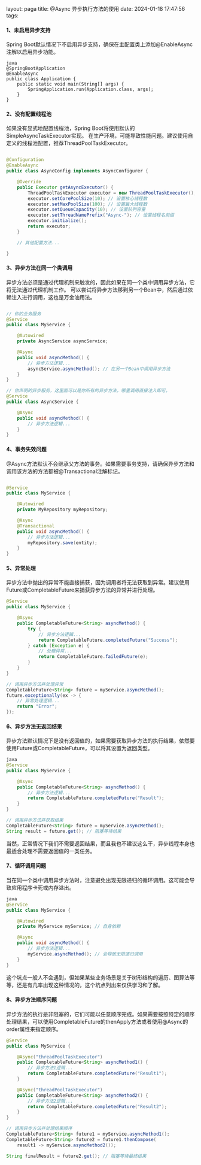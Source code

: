 layout: paga
title: @Async 异步执行方法的使用
date: 2024-01-18 17:47:56
tags:

#### 1、未启用异步支持

Spring Boot默认情况下不启用异步支持，确保在主配置类上添加@EnableAsync注解以启用异步功能。

```
java
@SpringBootApplication
@EnableAsync
public class Application {
    public static void main(String[] args) {
        SpringApplication.run(Application.class, args);
    }
}
```
#### 2、没有配置线程池
如果没有显式地配置线程池，Spring Boot将使用默认的SimpleAsyncTaskExecutor实现。
在生产环境，可能导致性能问题。建议使用自定义的线程池配置，推荐ThreadPoolTaskExecutor。
```java

@Configuration
@EnableAsync
public class AsyncConfig implements AsyncConfigurer {

    @Override
    public Executor getAsyncExecutor() {
        ThreadPoolTaskExecutor executor = new ThreadPoolTaskExecutor();
        executor.setCorePoolSize(10); // 设置核心线程数
        executor.setMaxPoolSize(100); // 设置最大线程数
        executor.setQueueCapacity(10); // 设置队列容量
        executor.setThreadNamePrefix("Async-"); // 设置线程名前缀
        executor.initialize();
        return executor;
    }

    // 其他配置方法...

}
```
#### 3、异步方法在同一个类调用
异步方法必须是通过代理机制来触发的，因此如果在同一个类中调用异步方法，它将无法通过代理机制工作。
可以尝试将异步方法移到另一个Bean中，然后通过依赖注入进行调用，这也是万金油用法。
```java

// 你的业务服务
@Service
public class MyService {

    @Autowired
    private AsyncService asyncService;

    @Async
    public void asyncMethod() {
        // 异步方法逻辑...
        asyncService.asyncMethod(); // 在另一个Bean中调用异步方法
    }
}

// 你声明的异步服务，这里面可以是你所有的异步方法，哪里调用直接注入即可。
@Service
public class AsyncService {

    @Async
    public void asyncMethod() {
        // 异步方法逻辑...
    }
}
```
#### 4、事务失效问题
@Async方法默认不会继承父方法的事务。如果需要事务支持，请确保异步方法和调用该方法的方法都被@Transactional注解标记。
```java

@Service
public class MyService {

    @Autowired
    private MyRepository myRepository;

    @Async
    @Transactional
    public void asyncMethod() {
        // 异步方法逻辑...
        myRepository.save(entity);
    }
}
```
#### 5、异常处理
异步方法中抛出的异常不能直接捕获，因为调用者将无法获取到异常。建议使用Future或CompletableFuture来捕获异步方法的异常并进行处理。
```java
@Service
public class MyService {

    @Async
    public CompletableFuture<String> asyncMethod() {
        try {
            // 异步方法逻辑...
            return CompletableFuture.completedFuture("Success");
        } catch (Exception e) {
            // 处理异常...
            return CompletableFuture.failedFuture(e);
        }
    }
}

// 调用异步方法并处理异常
CompletableFuture<String> future = myService.asyncMethod();
future.exceptionally(ex -> {
    // 异常处理逻辑...
    return "Error";
});
```
#### 6、异步方法无返回结果
异步方法默认情况下是没有返回值的，如果需要获取异步方法的执行结果，依然要使用Future或CompletableFuture，可以将其设置为返回类型。
```java
java
@Service
public class MyService {

    @Async
    public CompletableFuture<String> asyncMethod() {
        // 异步方法逻辑...
        return CompletableFuture.completedFuture("Result");
    }
}

// 调用异步方法并获取结果
CompletableFuture<String> future = myService.asyncMethod();
String result = future.get(); // 阻塞等待结果
```
当然，正常情况下我们不需要返回结果，而且我也不建议这么干，异步线程本身也最适合处理不需要返回值的一类任务。
#### 7、循环调用问题
当在同一个类中调用异步方法时，注意避免出现无限递归的循环调用。这可能会导致应用程序卡死或内存溢出。
```java
java
@Service
public class MyService {

    @Autowired
    private MyService myService; // 自身依赖

    @Async
    public void asyncMethod() {
        // 异步方法逻辑...
        myService.asyncMethod(); // 会导致无限递归调用
    }
}
```
这个坑点一般人不会遇到，但如果某些业务场景是关于树形结构的遍历、图算法等等，还是有几率出现这种情况的，这个坑点列出来仅供学习和了解。
#### 8、异步方法顺序问题
异步方法的执行是非阻塞的，它们可能以任意顺序完成。如果需要按照特定的顺序处理结果，可以使用CompletableFuture的thenApply方法或者使用@Async的order属性来指定顺序。
```java
@Service
public class MyService {

    @Async("threadPoolTaskExecutor")
    public CompletableFuture<String> asyncMethod1() {
        // 异步方法1逻辑...
        return CompletableFuture.completedFuture("Result1");
    }

    @Async("threadPoolTaskExecutor")
    public CompletableFuture<String> asyncMethod2() {
        // 异步方法2逻辑...
        return CompletableFuture.completedFuture("Result2");
    }
}

// 调用异步方法并处理结果顺序 
CompletableFuture<String> future1 = myService.asyncMethod1(); 
CompletableFuture<String> future2 = future1.thenCompose(
    result1 -> myService.asyncMethod2());

String finalResult = future2.get(); // 阻塞等待最终结果
```

